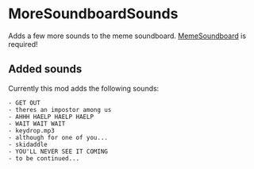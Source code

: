 # MoreSoundboardSounds
Adds a few more sounds to the meme soundboard. [MemeSoundboard](https://thunderstore.io/c/lethal-company/p/Flof/MemeSoundboard/) is required!

## Added sounds
Currently this mod adds the following sounds:
```
- GET OUT
- theres an impostor among us
- AHHH HAELP HAELP HAELP
- WAIT WAIT WAIT
- keydrop.mp3
- although for one of you...
- skidaddle
- YOU'LL NEVER SEE IT COMING
- to be continued...
```